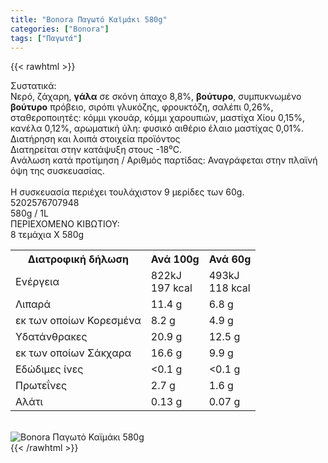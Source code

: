 ```yaml
---
title: "Bonora Παγωτό Καϊμάκι 580g"
categories: ["Bonora"]
tags: ["Παγωτά"]
---
```

{{< rawhtml >}}

<div class="sload94"><div class="product"><div id="sistatika">Συστατικά:</div><div class="alltext">Νερό, ζάχαρη, <b>γάλα</b> σε σκόνη άπαχο 8,8%, <b>βούτυρο</b>, συμπυκνωμένο <b>βούτυρο</b> πρόβειο, σιρόπι γλυκόζης, φρουκτόζη, σαλέπι 0,26%, σταθεροποιητές: κόμμι γκουάρ, κόμμι χαρουπιών, μαστίχα Χίου 0,15%, κανέλα 0,12%, αρωματική ύλη: φυσικό αιθέριο έλαιο μαστίχας 0,01%.</div><div id="loipa">Διατήρηση και λοιπά στοιχεία προϊόντος</div><div class="alltext">Διατηρείται στην κατάψυξη στους -18⁰C.<br>Aνάλωση κατά προτίμηση / Aριθμός παρτίδας: Αναγράφεται στην πλαϊνή όψη της συσκευασίας.<br><br>H συσκευασία περιέχει τουλάχιστον 9 μερίδες των 60g.</div><div id="barcode"><div id="barimage1"></div><span id="bartext">5202576707948</span></div><div id="varos"><div id="varosimage1"></div><span id="varostext">580g / 1L</span></div><div id="kivotio">ΠΕΡΙΕΧΟΜΕΝΟ ΚΙΒΩΤΙΟΥ:<br>8 τεμάχια Χ 580g</div><div class="tabout"><table id="diatable"><tbody><tr><th>Διατροφική δήλωση</th><th>Ανά 100g</th><th>Ανά 60g</th></tr><tr><td class="texr2">Ενέργεια</td><td class="texr">822kJ<br>197 kcal</td><td class="texr">493kJ<br>118 kcal</td></tr><tr><td class="texr2">Λιπαρά</td><td class="texr">11.4 g</td><td class="texr">6.8 g</td></tr><tr><td class="gray">εκ των οποίων Κορεσµένα</td><td class="gray2">8.2 g</td><td class="gray2">4.9 g</td></tr><tr><td class="texr2">Yδατάνθρακες</td><td class="texr">20.9 g</td><td class="texr">12.5 g</td></tr><tr><td class="gray">εκ των οποίων Σάκχαρα</td><td class="gray2">16.6 g</td><td class="gray2">9.9 g</td></tr><tr><td class="texr2">Eδώδιμες ίνες</td><td class="texr">&lt;0.1 g</td><td class="texr">&lt;0.1 g</td></tr><tr><td class="texr2">Πρωτεΐνες</td><td class="texr">2.7 g</td><td class="texr">1.6 g</td></tr><tr><td class="texr2">Αλάτι</td><td class="texr">0.13 g</td><td class="texr">0.07 g</td></tr></tbody></table></div><br><div class="pimg"><img alt="Bonora Παγωτό Καϊμάκι 580g" title="Bonora Παγωτό Καϊμάκι 580g" src="/media/images/bonora-pagwto-kaimaki-580g.jpg"></div></div></div>
{{< /rawhtml >}}


